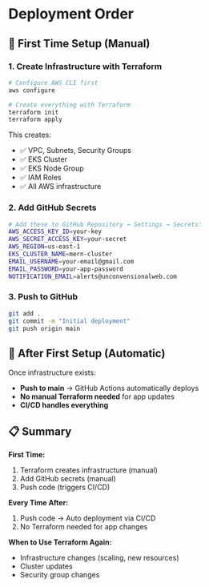 # Deployment Order

## 🎯 First Time Setup (Manual)

### 1. Create Infrastructure with Terraform
```bash
# Configure AWS CLI first
aws configure

# Create everything with Terraform
terraform init
terraform apply
```

This creates:
- ✅ VPC, Subnets, Security Groups
- ✅ EKS Cluster
- ✅ EKS Node Group
- ✅ IAM Roles
- ✅ All AWS infrastructure

### 2. Add GitHub Secrets
```bash
# Add these to GitHub Repository → Settings → Secrets:
AWS_ACCESS_KEY_ID=your-key
AWS_SECRET_ACCESS_KEY=your-secret
AWS_REGION=us-east-1
EKS_CLUSTER_NAME=mern-cluster
EMAIL_USERNAME=your-email@gmail.com
EMAIL_PASSWORD=your-app-password
NOTIFICATION_EMAIL=alerts@unconvensionalweb.com
```

### 3. Push to GitHub
```bash
git add .
git commit -m "Initial deployment"
git push origin main
```

## 🔄 After First Setup (Automatic)

Once infrastructure exists:
- **Push to main** → GitHub Actions automatically deploys
- **No manual Terraform needed** for app updates
- **CI/CD handles everything**

## 📋 Summary

**First Time:**
1. Terraform creates infrastructure (manual)
2. Add GitHub secrets (manual)
3. Push code (triggers CI/CD)

**Every Time After:**
1. Push code → Auto deployment via CI/CD
2. No Terraform needed for app changes

**When to Use Terraform Again:**
- Infrastructure changes (scaling, new resources)
- Cluster updates
- Security group changes
